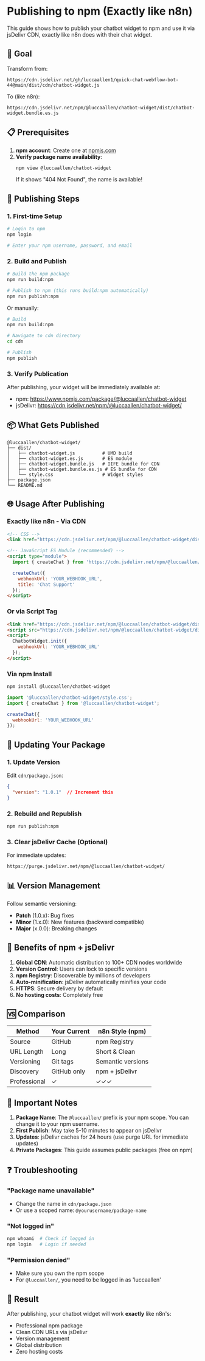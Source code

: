 # Publishing to npm (Exactly like n8n)

This guide shows how to publish your chatbot widget to npm and use it via jsDelivr CDN, exactly like n8n does with their chat widget.

## 🎯 Goal
Transform from:
```
https://cdn.jsdelivr.net/gh/luccaallen1/quick-chat-webflow-bot-44@main/dist/cdn/chatbot-widget.js
```

To (like n8n):
```
https://cdn.jsdelivr.net/npm/@luccaallen/chatbot-widget/dist/chatbot-widget.bundle.es.js
```

## 📋 Prerequisites

1. **npm account**: Create one at [npmjs.com](https://www.npmjs.com/signup)
2. **Verify package name availability**:
   ```bash
   npm view @luccaallen/chatbot-widget
   ```
   If it shows "404 Not Found", the name is available!

## 🚀 Publishing Steps

### 1. First-time Setup
```bash
# Login to npm
npm login

# Enter your npm username, password, and email
```

### 2. Build and Publish
```bash
# Build the npm package
npm run build:npm

# Publish to npm (this runs build:npm automatically)
npm run publish:npm
```

Or manually:
```bash
# Build
npm run build:npm

# Navigate to cdn directory
cd cdn

# Publish
npm publish
```

### 3. Verify Publication
After publishing, your widget will be immediately available at:
- npm: https://www.npmjs.com/package/@luccaallen/chatbot-widget
- jsDelivr: https://cdn.jsdelivr.net/npm/@luccaallen/chatbot-widget/

## 📦 What Gets Published

```
@luccaallen/chatbot-widget/
├── dist/
│   ├── chatbot-widget.js          # UMD build
│   ├── chatbot-widget.es.js       # ES module
│   ├── chatbot-widget.bundle.js   # IIFE bundle for CDN
│   ├── chatbot-widget.bundle.es.js # ES bundle for CDN
│   └── style.css                  # Widget styles
├── package.json
└── README.md
```

## 🌐 Usage After Publishing

### Exactly like n8n - Via CDN

```html
<!-- CSS -->
<link href="https://cdn.jsdelivr.net/npm/@luccaallen/chatbot-widget/dist/style.css" rel="stylesheet" />

<!-- JavaScript ES Module (recommended) -->
<script type="module">
  import { createChat } from 'https://cdn.jsdelivr.net/npm/@luccaallen/chatbot-widget/dist/chatbot-widget.bundle.es.js';

  createChat({
    webhookUrl: 'YOUR_WEBHOOK_URL',
    title: 'Chat Support'
  });
</script>
```

### Or via Script Tag
```html
<link href="https://cdn.jsdelivr.net/npm/@luccaallen/chatbot-widget/dist/style.css" rel="stylesheet" />
<script src="https://cdn.jsdelivr.net/npm/@luccaallen/chatbot-widget/dist/chatbot-widget.bundle.js"></script>
<script>
  ChatbotWidget.init({
    webhookUrl: 'YOUR_WEBHOOK_URL'
  });
</script>
```

### Via npm Install
```bash
npm install @luccaallen/chatbot-widget
```

```javascript
import '@luccaallen/chatbot-widget/style.css';
import { createChat } from '@luccaallen/chatbot-widget';

createChat({
  webhookUrl: 'YOUR_WEBHOOK_URL'
});
```

## 🔄 Updating Your Package

### 1. Update Version
Edit `cdn/package.json`:
```json
{
  "version": "1.0.1"  // Increment this
}
```

### 2. Rebuild and Republish
```bash
npm run publish:npm
```

### 3. Clear jsDelivr Cache (Optional)
For immediate updates:
```
https://purge.jsdelivr.net/npm/@luccaallen/chatbot-widget/
```

## 📊 Version Management

Follow semantic versioning:
- **Patch** (1.0.x): Bug fixes
- **Minor** (1.x.0): New features (backward compatible)
- **Major** (x.0.0): Breaking changes

## 🎉 Benefits of npm + jsDelivr

1. **Global CDN**: Automatic distribution to 100+ CDN nodes worldwide
2. **Version Control**: Users can lock to specific versions
3. **npm Registry**: Discoverable by millions of developers
4. **Auto-minification**: jsDelivr automatically minifies your code
5. **HTTPS**: Secure delivery by default
6. **No hosting costs**: Completely free

## 🆚 Comparison

| Method | Your Current | n8n Style (npm) |
|--------|-------------|-----------------|
| Source | GitHub | npm Registry |
| URL Length | Long | Short & Clean |
| Versioning | Git tags | Semantic versions |
| Discovery | GitHub only | npm + jsDelivr |
| Professional | ✓ | ✓✓✓ |

## 🚨 Important Notes

1. **Package Name**: The `@luccaallen/` prefix is your npm scope. You can change it to your npm username.
2. **First Publish**: May take 5-10 minutes to appear on jsDelivr
3. **Updates**: jsDelivr caches for 24 hours (use purge URL for immediate updates)
4. **Private Packages**: This guide assumes public packages (free on npm)

## ❓ Troubleshooting

### "Package name unavailable"
- Change the name in `cdn/package.json`
- Or use a scoped name: `@yourusername/package-name`

### "Not logged in"
```bash
npm whoami  # Check if logged in
npm login   # Login if needed
```

### "Permission denied"
- Make sure you own the npm scope
- For `@luccaallen/`, you need to be logged in as 'luccaallen'

## 🎯 Result

After publishing, your chatbot widget will work **exactly** like n8n's:
- Professional npm package
- Clean CDN URLs via jsDelivr
- Version management
- Global distribution
- Zero hosting costs
